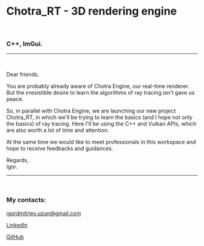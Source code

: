 <h1><strong>Chotra_RT - 3D rendering engine</strong></h1>   
<br>
<h3><strong>
C++, ImGui. </strong></h3>
<hr>
<br>

<p>Dear friends.</p>

<p>You are probably already aware of Chotra Engine, our real-time renderer. But the irresistible desire to learn the algorithms of ray tracing isn't gave us peace.</p>

<p>So, in parallel with Chotra Engine, we are launching our new project Chotra_RT, in which we'll be trying to learn the basics (and I hope not only the basics) of ray tracing. Here I'll be using the C++ and Vulkan APIs, which are also worth a lot of time and attention.</p>

<p>At the same time we would like to meet professionals in this workspace and hope to receive feedbacks and guidances.</p>

<p>Regards, <br>Igor.</p>
<hr>
<br>
<h3><strong>My contacts:</strong></h3>
<p><a href="mailto:igordmitriev@gmail.com">igordmitriev.uzun@gmail.com</a></p>
<p><a href="https://www.linkedin.com/in/igor-uzun">LinkedIn</a></p>
<p><a href="https://www.github.com/Uzunig">GitHub</a></p>